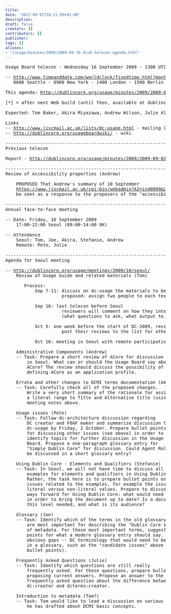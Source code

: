 ```yaml
---
title: 
date: '2017-09-01T16:21:09+01:00'
description: 
draft: false
creators: []
contributors: []
publisher: 
tags: []
aliases:
- "/usage/minutes/2009/2009-09-16.dcub-telecon-agenda.html"
---
```


<pre>
Usage Board telecon - Wednesday 16 September 2009 - 1300 UTC

-- <a href="http://www.timeanddate.com/worldclock/fixedtime.html?month=05&amp;day=20&amp;year=2009&amp;hour=13&amp;min=00&amp;sec=0&amp;p1=0">http://www.timeanddate.com/worldclock/fixedtime.html?month=05&amp;day=20&amp;year=2009&amp;hour=13&amp;min=00&amp;sec=0&amp;p1=0</a>
   0600 Seattle - 0900 New York - 1400 London - 1500 Berlin - 2200 Tokyo - 2300 Canberra 

This agenda: <a href="http://dublincore.org/usage/minutes/2009/2009-09-16.dcub-telecon-agenda.html">http://dublincore.org/usage/minutes/2009/2009-09-16.dcub-telecon-agenda.html</a> [*]

[*] = after next Web build (until then, available at dublincore.org:8080)

Expected: Tom Baker, Akira Miyazawa, Andrew Wilson, Julie Allinson, Stefanie Ruehle, Pete Johnston, Joe Tennis

Links
-- <a href="http://www.jiscmail.ac.uk/lists/dc-usage.html">http://www.jiscmail.ac.uk/lists/dc-usage.html</a> - mailing list
-- <a href="http://dublincore.org/usageboardwiki/">http://dublincore.org/usageboardwiki/</a> - wiki

----------------------------------------------------------------------
Previous telecon

Report - <a href="http://dublincore.org/usage/minutes/2009/2009-09-02.dcub-telecon-report.html">http://dublincore.org/usage/minutes/2009/2009-09-02.dcub-telecon-report.html</a>

----------------------------------------------------------------------
Review of Accessibility properties (Andrew)

    PROPOSED That Andrew's summary of 10 September 
    <a href="https://www.jiscmail.ac.uk/cgi-bin/webadmin?A2=ind0909&amp;L=DC-USAGE&amp;T=0&amp;F=&amp;S=&amp;P=3704">https://www.jiscmail.ac.uk/cgi-bin/webadmin?A2=ind0909&amp;L=DC-USAGE&amp;T=0&amp;F=&amp;S=&amp;P=3704</a>
    be sent as a response to the proposers of the "accessibility" property 

----------------------------------------------------------------------
Annual face-to-face meeting

-- Date: Friday, 16 September 2009
    17:00-22:00 Seoul (09:00-14:00 UK)

-- Attendance
    Seoul: Tom, Joe, Akira, Stefanie, Andrew
    Remote: Pete, Julie

----------------------------------------------------------------------
Agenda for Seoul meeting

-- <a href="/usage/meetings/2009/10/seoul/">http://dublincore.org/usage/meetings/2009/10/seoul/</a>
    Review of Usage Guide and related materials (Tom)

       Process:
           Sep 7-11: discuss on dc-usage the materials to be reviewed and get volunteers
                     proposed: assign two people to each text
       
           Sep 16: last telecon before Seoul
                     reviewers will comment on how they intend to conduct review
                     (what questions to ask, what output to expect) 
       
           Oct 5: one week before the start of DC-2009, reviewers should
                     post their reviews to the list for others to read
       
           Oct 16: meeting in Seoul with remote participation from UK

    Administrative Components (Andrew)
    -- Task: Prepare a short review of ACore for discussion
        in Seoul. What can or should the Usage Board say about
        ACore? The review should discuss the possibility of
        defining ACore as an application profile.

    Errata and other changes to DCMI terms documentation (Akira)
    -- Task: Carefully check all of the proposed changes.
        Write a very short summary of the rationale for assigning
        a literal range to Title and Alternative title (using the 
        meeting notes above.

    Usage issues (Pete)
    -- Task: Follow dc-architecture discussion regarding
        DC creator and FOAF maker and summarize discussion to
        dc-usage by Friday, 2 October. Prepare bullet points
        for discussing other issues (see above) in order to
        identify topics for further discussion in the Usage
        Board. Propose a one-paragraph glossary entry for
        "Simple Dublin Core" for discussion. Could Agent Roles
        be discussed in a short glossary entry?

    Using Dublin Core - Elements and Qualifiers (Stefanie)
    -- Task: In Seoul, we will not have time to discuss all of the 
        examples for elements and qualifiers in Using Dublin Core.
        Rather, the task here is to prepare bullet points on general
        issues related to the examples, for example the issue of
        literal versus non-literal values. Prepare to discuss possible
        ways forward for Using Dublin Core: what would need to be done
        in order to bring the document up to date? Is a document at
        this level needed, and what is its audience?

    Glossary (Joe)
    -- Task: Identify which of the terms in the old glossary
        are most important for describing the "Dublin Core style"
        of metadata. For those most important terms, suggest bullet
        points for what a modern glossary entry should say. Flag any
        obvious gaps -- DC terminology that would need to be covered
        in a glossary, such as the "candidate issues" above (and suggest
        bullet points).

    Frequently Asked Questions (Julie)
    -- Task: Identify which questions are still really
        frequently asked. For those questions, prepare bullet points
        proposing current answers. Propose an answer to the
        frequently asked question about the difference between
        dc:creator and dcterms:creator.

    Introduction to metadata (Tom?)
    -- Task: Tom would like to lead a discussion on various texts
        he has drafted about DCMI basic concepts.

</pre>
